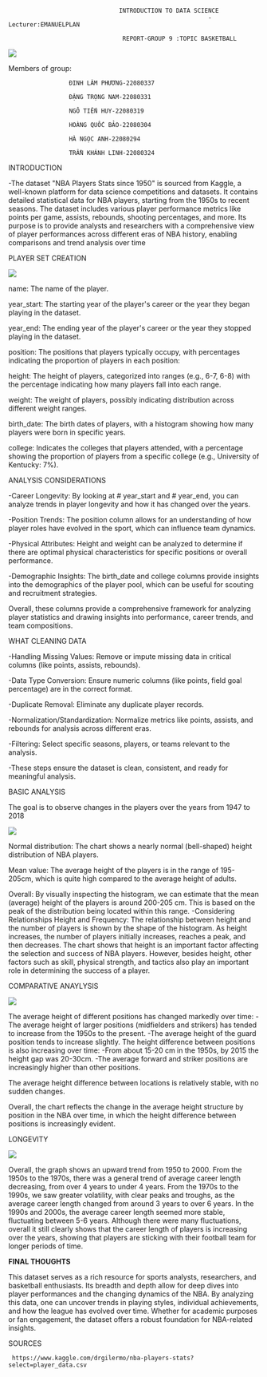                                    INTRODUCTION TO DATA SCIENCE
                                                            -Lecturer:EMANUELPLAN

                                    REPORT-GROUP 9 :TOPIC BASKETBALL 

  ![](images/nab2.jpg)  

  Members of group:  
                    
                     ĐINH LÂM PHƯƠNG-22080337
  
                     ĐẶNG TRỌNG NAM-22080331
                     
                     NGÔ TIẾN HUY-22080319
                     
                     HOÀNG QUỐC BẢO-22080304
                     
                     HÀ NGỌC ANH-22080294
                     
                     TRẦN KHÁNH LINH-22080324
                

INTRODUCTION 
 
  -The dataset "NBA Players Stats since 1950" is sourced from Kaggle, a well-known platform for data science competitions and datasets. It contains detailed statistical data for NBA
    players, starting from the 1950s to recent seasons. The dataset includes various player performance metrics like points per game, assists, rebounds, shooting 
    percentages, and more. Its purpose is to provide analysts and researchers with a comprehensive view of player performances across different eras of NBA history, enabling 
    comparisons and trend analysis over time
                                  
 PLAYER SET CREATION

  ![](images/chart5d.png)      

    
  name: The name of the player.

  year_start: The starting year of the player's career or the year they began playing in the dataset.
  
  year_end: The ending year of the player's career or the year they stopped playing in the dataset.
  
  position: The positions that players typically occupy, with percentages indicating the proportion of players in each position:
  
  height: The height of players, categorized into ranges (e.g., 6-7, 6-8) with the percentage indicating how many players fall into each 
   range.

  weight: The weight of players, possibly indicating distribution across different weight ranges.
  
  birth_date: The birth dates of players, with a histogram showing how many players were born in specific years.
  
  college: Indicates the colleges that players attended, with a percentage showing the proportion of players from a specific college (e.g., 
    University of Kentucky: 7%).

ANALYSIS CONSIDERATIONS
  
  -Career Longevity: By looking at # year_start and # year_end, you can analyze trends in player longevity and how it has changed over the years.
  
  -Position Trends: The position column allows for an understanding of how player roles have evolved in the sport, which can influence team dynamics.

  -Physical Attributes: Height and weight can be analyzed to determine if there are optimal physical characteristics for specific positions or overall performance.

  -Demographic Insights: The birth_date and college columns provide insights into the demographics of the player pool, which can be useful for scouting and recruitment strategies.
    
  Overall, these columns provide a comprehensive framework for analyzing player statistics and drawing insights into performance, career trends, and team compositions.
           
WHAT CLEANING DATA

-Handling Missing Values: Remove or impute missing data in critical columns (like points, assists, rebounds).

-Data Type Conversion: Ensure numeric columns (like points, field goal percentage) are in the correct format.

-Duplicate Removal: Eliminate any duplicate player records.

-Normalization/Standardization: Normalize metrics like points, assists, and rebounds for analysis across different eras.

-Filtering: Select specific seasons, players, or teams relevant to the analysis.

-These steps ensure the dataset is clean, consistent, and ready for meaningful analysis.

   
BASIC ANALYSIS

  The goal is to observe changes in the players over the years from 1947 to   2018

 ![](images/chart3b.png)  

Normal distribution: The chart shows a nearly normal (bell-shaped) height distribution of NBA players.

Mean value: The average height of the players is in the range of 195-205cm, which is quite high compared to the average height of adults.

Overall: By visually inspecting the histogram, we can estimate that the mean (average) height of the players is around 200-205 cm. This is based on the peak of the distribution being located within this range.
-Considering Relationships
Height and Frequency: The relationship between height and the number of players is shown by the shape of the histogram. As height increases, the number of players initially increases, reaches a peak, and then decreases.
The chart shows that height is an important factor affecting the selection and success of NBA players. However, besides height, other factors such as skill, physical strength, and tactics also play an important role in determining the success of a player.
 
COMPARATIVE ANAYLYSIS 

  ![](images/chart4.png) 
  
The average height of different positions has changed markedly over time: - The average height of larger positions (midfielders and strikers) has tended to increase from the 1950s to the present. -The average height of the guard position tends to increase slightly.
The height difference between positions is also increasing over time: -From about 15-20 cm in the 1950s, by 2015 the height gap was 20-30cm. -The average forward and striker positions are increasingly higher than other positions. 

The average height difference between locations is relatively stable, with no sudden changes.

Overall, the chart reflects the change in the average height structure by position in the NBA over time, in which the height difference between positions is increasingly evident.

LONGEVITY   

 ![](images/chart3c.png) 

Overall, the graph shows an upward trend from 1950 to 2000.
From the 1950s to the 1970s, there was a general trend of average career length decreasing, from over 4 years to under 4 years.
From the 1970s to the 1990s, we saw greater volatility, with clear peaks and troughs, as the average career length changed from around 3 years to over 6 years.
In the 1990s and 2000s, the average career length seemed more stable, fluctuating between 5-6 years.
Although there were many fluctuations, overall it still clearly shows that the career length of players is increasing over the years, showing that players are sticking with their football team for longer periods of time.

**FINAL THOUGHTS**

This dataset serves as a rich resource for sports analysts, researchers, and basketball enthusiasts. Its breadth and depth allow for deep
dives into player performances and the changing dynamics of the NBA. By analyzing this data, one can uncover trends in playing styles, 
individual achievements, and how the league has evolved over time. Whether for academic purposes or fan engagement, the dataset offers
a robust foundation for NBA-related insights.

SOURCES
 
     https://www.kaggle.com/drgilermo/nba-players-stats?select=player_data.csv
   
                  
                                                         
